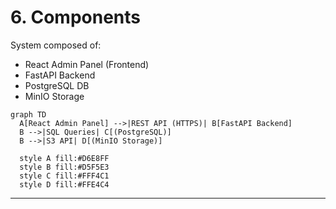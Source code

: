 # 6. Components

System composed of:  
- React Admin Panel (Frontend)  
- FastAPI Backend  
- PostgreSQL DB  
- MinIO Storage  

```mermaid
graph TD
  A[React Admin Panel] -->|REST API (HTTPS)| B[FastAPI Backend]
  B -->|SQL Queries| C[(PostgreSQL)]
  B -->|S3 API| D[(MinIO Storage)]

  style A fill:#D6E8FF
  style B fill:#D5F5E3
  style C fill:#FFF4C1
  style D fill:#FFE4C4
```

---
